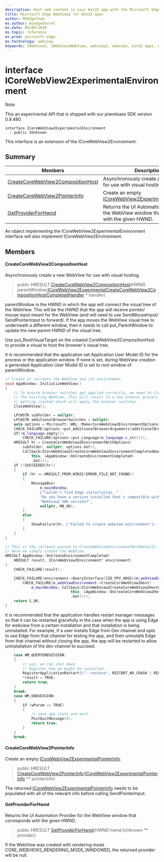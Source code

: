 ```yaml
---
description: Host web content in your Win32 app with the Microsoft Edge WebView2 control
title: Microsoft Edge WebView2 for Win32 apps
author: MSEdgeTeam
ms.author: msedgedevrel
ms.date: 04/09/2020
ms.topic: reference
ms.prod: microsoft-edge
ms.technology: webview
keywords: IWebView2, IWebView2WebView, webview2, webview, win32 apps, win32, edge, ICoreWebView2, ICoreWebView2Host, browser control, edge html
---
```


# interface ICoreWebView2ExperimentalEnvironment 

> [!NOTE]
> This an experimental API that is shipped with our prerelease SDK version 0.9.480.

```
interface ICoreWebView2ExperimentalEnvironment
  : public IUnknown
```

This interface is an extension of the ICoreWebView2Environment.

## Summary

 Members                        | Descriptions
--------------------------------|---------------------------------------------
[CreateCoreWebView2CompositionHost](#createcorewebview2compositionhost) | Asynchronously create a new WebView for use with visual hosting.
[CreateCoreWebView2PointerInfo](#createcorewebview2pointerinfo) | Create an empty [ICoreWebView2ExperimentalPointerInfo](ICoreWebView2ExperimentalPointerInfo.md).
[GetProviderForHwnd](#getproviderforhwnd) | Returns the UI Automation Provider for the WebView window that corresponds with the given HWND.

An object implementing the ICoreWebView2ExperimentalEnvironment interface will also implement ICoreWebView2Environment.

## Members

#### CreateCoreWebView2CompositionHost 

Asynchronously create a new WebView for use with visual hosting.

> public HRESULT [CreateCoreWebView2CompositionHost](#createcorewebview2compositionhost)(HWND parentWindow,[ICoreWebView2ExperimentalCreateCoreWebView2CompositionHostCompletedHandler](ICoreWebView2ExperimentalCreateCoreWebView2CompositionHostCompletedHandler.md) * handler)

parentWindow is the HWND in which the app will connect the visual tree of the WebView. This will be the HWND that the app will receive pointer/ mouse input meant for the WebView (and will need to use SendMouseInput/ SendPointerInput to forward). If the app moves the WebView visual tree to underneath a different window, then it needs to call put_ParentWindow to update the new parent HWND of the visual tree.

Use put_RootVisualTarget on the created CoreWebView2CompositionHost to provide a visual to host the browser's visual tree.

It is recommended that the application set Application User Model ID for the process or the application window. If none is set, during WebView creation a generated Application User Model ID is set to root window of parentWindow. 
```cpp
// Create or recreate the WebView and its environment.
void AppWindow::InitializeWebView()
{
    // To ensure browser switches get applied correctly, we need to close
    // the existing WebView. This will result in a new browser process
    // getting created which will apply the browser switches.
    CloseWebView();

    LPCWSTR subFolder = nullptr;
    LPCWSTR additionalBrowserSwitches = nullptr;
    auto options = Microsoft::WRL::Make<CoreWebView2EnvironmentOptions>();
    CHECK_FAILURE(options->put_AdditionalBrowserArguments(additionalBrowserSwitches));
    if(!m_language.empty())
        CHECK_FAILURE(options->put_Language(m_language.c_str()));
    HRESULT hr = CreateCoreWebView2EnvironmentWithOptions(
        subFolder, nullptr, options.Get(),
        Callback<ICoreWebView2CreateCoreWebView2EnvironmentCompletedHandler>(
            this, &AppWindow::OnCreateEnvironmentCompleted)
            .Get());
    if (!SUCCEEDED(hr))
    {
        if (hr == HRESULT_FROM_WIN32(ERROR_FILE_NOT_FOUND))
        {
            MessageBox(
                m_mainWindow,
                L"Couldn't find Edge installation. "
                "Do you have a version installed that's compatible with this "
                "WebView2 SDK version?",
                nullptr, MB_OK);
        }
        else
        {
            ShowFailure(hr, L"Failed to create webview environment");
        }
    }
}

// This is the callback passed to CreateWebViewEnvironmnetWithDetails.
// Here we simply create the WebView.
HRESULT AppWindow::OnCreateEnvironmentCompleted(
    HRESULT result, ICoreWebView2Environment* environment)
{
    CHECK_FAILURE(result);

    CHECK_FAILURE(environment->QueryInterface(IID_PPV_ARGS(&m_webViewEnvironment)));
        CHECK_FAILURE(m_webViewEnvironment->CreateCoreWebView2Host(
            m_mainWindow, Callback<ICoreWebView2CreateCoreWebView2HostCompletedHandler>(
                              this, &AppWindow::OnCreateCoreWebView2HostCompleted)
                              .Get()));
    return S_OK;
}
```
 It is recommended that the application handles restart manager messages so that it can be restarted gracefully in the case when the app is using Edge for webview from a certain installation and that installation is being uninstalled. For example, if a user installs Edge from Dev channel and opts to use Edge from that channel for testing the app, and then uninstalls Edge from that channel without closing the app, the app will be restarted to allow uninstallation of the dev channel to succeed. 
```cpp
    case WM_QUERYENDSESSION:
    {
        // yes, we can shut down
        // Register how we might be restarted
        RegisterApplicationRestart(L"--restore", RESTART_NO_CRASH | RESTART_NO_HANG);
        *result = TRUE;
        return true;
    }
    break;
    case WM_ENDSESSION:
    {
        if (wParam == TRUE)
        {
            // save app state and exit.
            PostQuitMessage(0);
            return true;
        }
    }
    break;
```

#### CreateCoreWebView2PointerInfo 

Create an empty [ICoreWebView2ExperimentalPointerInfo](ICoreWebView2ExperimentalPointerInfo.md).

> public HRESULT [CreateCoreWebView2PointerInfo](#createcorewebview2pointerinfo)([ICoreWebView2ExperimentalPointerInfo](ICoreWebView2ExperimentalPointerInfo.md) ** pointerInfo)

The returned [ICoreWebView2ExperimentalPointerInfo](ICoreWebView2ExperimentalPointerInfo.md) needs to be populated with all of the relevant info before calling SendPointerInput.

#### GetProviderForHwnd 

Returns the UI Automation Provider for the WebView window that corresponds with the given HWND.

> public HRESULT [GetProviderForHwnd](#getproviderforhwnd)(HWND hwnd,IUnknown ** provider)

If the WebView was created with rendering mode CORE_WEBVIEW2_RENDERING_MODE_WINDOWED, the returned provider will be null.

